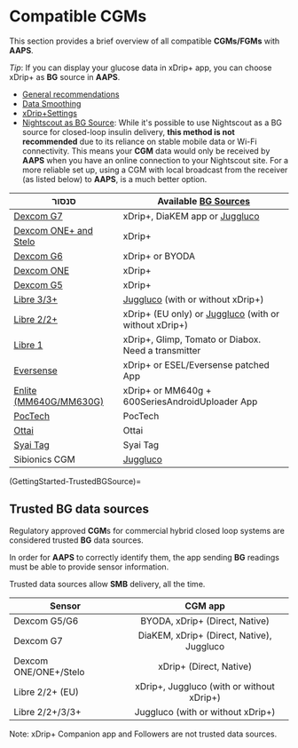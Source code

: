 # Compatible CGMs

This section provides a brief overview of all compatible **CGMs/FGMs** with **AAPS**.

*Tip*: If you can display your glucose data in xDrip+ app, you can choose xDrip+ as **BG** source in **AAPS**.

* [General recommendations](../CompatibleCgms/GeneralCGMRecommendation.md)
* [Data Smoothing](../CompatibleCgms/SmoothingBloodGlucoseData.md)
* [xDrip+Settings](../CompatibleCgms/xDrip.md)
* [Nightscout as BG Source](../CompatibleCgms/CgmNightscoutUpload.md): While it's possible to use Nightscout as a BG source for closed-loop insulin delivery, **this method is not recommended** due to its reliance on stable mobile data or Wi-Fi connectivity. This means your **CGM** data would only be received by **AAPS** when you have an online connection to your Nightscout site. For a more reliable set up, using a CGM with local broadcast from the receiver (as listed below) to **AAPS**, is a much better option.

| סנסור                                                  | Available [BG Sources](../SettingUpAaps/ConfigBuilder.md#bg-source)                                          |
| ------------------------------------------------------ | ------------------------------------------------------------------------------------------------------------ |
| [Dexcom G7](../CompatibleCgms/DexcomG7.md)             | xDrip+, DiaKEM app or [Juggluco](https://www.juggluco.nl/Jugglucohelp/introhelp.html)                        |
| [Dexcom ONE+ and Stelo](../CompatibleCgms/DexcomG7.md) | xDrip+                                                                                                       |
| [Dexcom G6](../CompatibleCgms/DexcomG6.md)             | xDrip+ or BYODA                                                                                              |
| [Dexcom ONE](../CompatibleCgms/DexcomG6.md)            | xDrip+                                                                                                       |
| [Dexcom G5](../CompatibleCgms/DexcomG5.md)             | xDrip+                                                                                                       |
| [Libre 3/3+](../CompatibleCgms/Libre3.md)              | [Juggluco](https://www.juggluco.nl/Juggluco/libre3/) (with or without xDrip+)                                |
| [Libre 2/2+](../CompatibleCgms/Libre2.md)              | xDrip+ (EU only) or [Juggluco](https://www.juggluco.nl/Jugglucohelp/introhelp.html) (with or without xDrip+) |
| [Libre 1](../CompatibleCgms/Libre1.md)                 | xDrip+, Glimp, Tomato or Diabox. Need a transmitter                                                          |
| [Eversense](../CompatibleCgms/Eversense.md)            | xDrip+ or ESEL/Eversense patched App                                                                         |
| [Enlite (MM640G/MM630G)](../CompatibleCgms/MM640g.md)  | xDrip+ or MM640g + 600SeriesAndroidUploader App                                                              |
| [PocTech](../CompatibleCgms/PocTech.md)                | PocTech                                                                                                      |
| [Ottai](../CompatibleCgms/OttaiM8.md)                  | Ottai                                                                                                        |
| [Syai Tag](../CompatibleCgms/SyaiTagX1.md)             | Syai Tag                                                                                                     |
| Sibionics CGM                                          | [Juggluco](https://www.juggluco.nl/Jugglucohelp/introhelp.html)                                              |

(GettingStarted-TrustedBGSource)=

## Trusted BG data sources

Regulatory approved **CGM**s for commercial hybrid closed loop systems are considered trusted **BG** data sources.

In order for **AAPS** to correctly identify them, the app sending **BG** readings must be able to provide sensor information.

Trusted data sources allow **SMB** delivery, all the time.

| Sensor                |                  CGM app                  |
| --------------------- |:-----------------------------------------:|
| Dexcom G5/G6          |      BYODA, xDrip+ (Direct, Native)       |
| Dexcom G7             | DiaKEM, xDrip+ (Direct, Native), Juggluco |
| Dexcom ONE/ONE+/Stelo |          xDrip+ (Direct, Native)          |
| Libre 2/2+ (EU)       | xDrip+, Juggluco (with or without xDrip+) |
| Libre 2/2+/3/3+       |     Juggluco (with or without xDrip+)     |

Note: xDrip+ Companion app and Followers are not trusted data sources.
